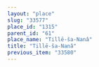 ```yaml
---
layout: "place"
slug: "33577"
place_id: "1315"
parent_id: "61"
place_name: "Tillē-ša-Nanâ"
title: "Tillē-ša-Nanâ"
previous_item: "33580"
---
```

